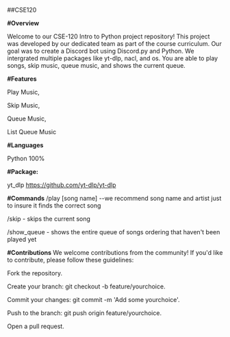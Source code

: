 ##CSE120  

**#Overview**  

Welcome to our CSE-120 Intro to Python project repository! This project was developed by our dedicated team as part of the course curriculum. Our goal was to create a Discord bot using Discord.py and Python. We intergrated multiple packages like yt-dlp, nacl, and os. You are able to play songs, skip music, queue music, and shows the current queue.  


**#Features**  

Play Music,  

Skip Music,  

Queue Music,  

List Queue Music  


**#Languages**  

Python 100%  

**#Package:**  

yt_dlp https://github.com/yt-dlp/yt-dlp




**#Commands**
/play [song name] --we recommend song name and artist just to insure it finds the correct song  

/skip - skips the current song  

/show_queue - shows the entire queue of songs ordering that haven't been played yet  



**#Contributions**
We welcome contributions from the community! If you'd like to contribute, please follow these guidelines:  

Fork the repository.  

Create your branch: git checkout -b feature/yourchoice.  

Commit your changes: git commit -m 'Add some yourchoice'.  

Push to the branch: git push origin feature/yourchoice.  

Open a pull request.  

